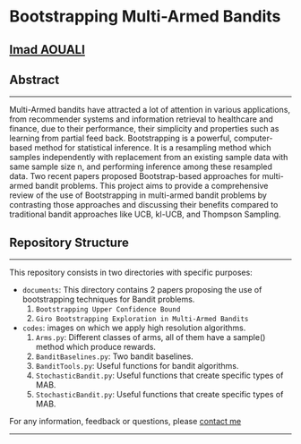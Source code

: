 # Bootstrapping Multi-Armed Bandits
[Imad AOUALI](https://www.linkedin.com/in/imad-aouali/)
---

## Abstract
***
Multi-Armed bandits have attracted a lot of attention in various applications, from recommender systems and information retrieval to healthcare and finance, due to their performance, their simplicity and properties such as learning from partial feed back. Bootstrapping is a powerful, computer-based method for statistical inference. It is a resampling method which samples independently with replacement from an existing sample data with same sample size n, and performing inference among these resampled data. Two recent papers proposed Bootstrap-based approaches for multi-armed bandit problems. This project aims to provide a comprehensive review of the use of Bootstrapping in multi-armed bandit problems by contrasting those approaches and discussing their benefits compared to traditional bandit approaches like UCB, kl-UCB, and Thompson Sampling.

## Repository Structure
***
This repository consists in two directories with specific purposes:

- `documents`: This directory contains 2 papers proposing the use of bootstrapping techniques for Bandit problems.
  1. `Bootstrapping Upper Confidence Bound`
  2. `Giro Bootstrapping Exploration in Multi-Armed Bandits`
- `codes`: images on which we apply high resolution algorithms.
  1. `Arms.py`: Different classes of arms, all of them have a sample() method which produce rewards.
  2. `BanditBaselines.py`: Two bandit baselines.
  3. `BanditTools.py`: Useful functions for bandit algorithms.
  4. `StochasticBandit.py`: Useful functions that create specific types of MAB.
  5. `StochasticBandit.py`: Useful functions that create specific types of MAB.
  

For any information, feedback or questions, please [contact me][imad-email]

***

[imad-email]: mailto:imadaouali9@gmail.com 
